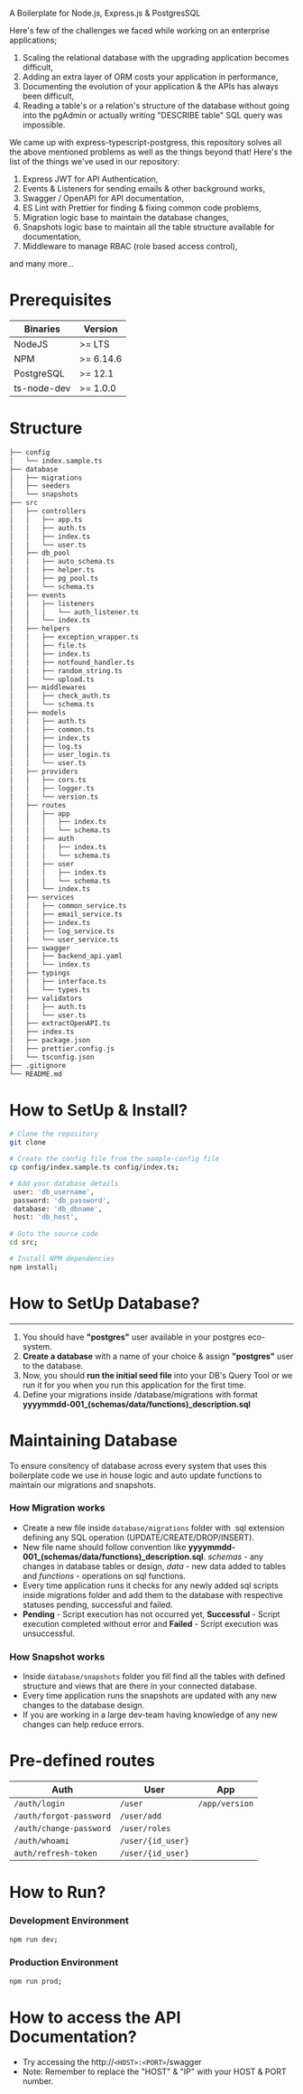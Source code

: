 A Boilerplate for Node.js, Express.js & PostgresSQL

Here's few of the challenges we faced while working on an enterprise applications;

1. Scaling the relational database with the upgrading application becomes difficult,
2. Adding an extra layer of ORM costs your application in performance,
3. Documenting the evolution of your application & the APIs has always been difficult,
4. Reading a table's or a relation's structure of the database without going into the pgAdmin or actually writing "DESCRIBE table" SQL query was impossible.

We came up with express-typescript-postgress, this repository solves all the above mentioned problems as well as the things beyond that! Here's the list of the things we've used in our repository:

1. Express JWT for API Authentication,
2. Events & Listeners for sending emails & other background works,
3. Swagger / OpenAPI for API documentation,
4. ES Lint with Prettier for finding & fixing common code problems,
5. Migration logic base to maintain the database changes,
6. Snapshots logic base to maintain all the table structure available for documentation,
7. Middleware to manage RBAC (role based access control),

and many more...

# Prerequisites

Binaries      | Version
------------- | -------------
NodeJS        | >= LTS
NPM           | >= 6.14.6
PostgreSQL    | >= 12.1
ts-node-dev   | >= 1.0.0

# Structure

```bash
├── config
│   └── index.sample.ts
├── database
│   ├── migrations
│   ├── seeders
│   └── snapshots
├── src
│   ├── controllers
│   │   ├── app.ts
│   │   ├── auth.ts
│   │   ├── index.ts
│   │   └── user.ts
│   ├── db_pool
│   │   ├── auto_schema.ts
│   │   ├── helper.ts
│   │   ├── pg_pool.ts
│   │   └── schema.ts
│   ├── events
│   │   ├── listeners
│   │   │   └── auth_listener.ts
│   │   └── index.ts
│   ├── helpers
│   │   ├── exception_wrapper.ts
│   │   ├── file.ts
│   │   ├── index.ts
│   │   ├── notfound_handler.ts
│   │   ├── random_string.ts
│   │   └── upload.ts
│   ├── middlewares
│   │   ├── check_auth.ts
│   │   └── schema.ts
│   ├── models
│   │   ├── auth.ts
│   │   ├── common.ts
│   │   ├── index.ts
│   │   ├── log.ts
│   │   ├── user_login.ts
│   │   └── user.ts
│   ├── providers
│   │   ├── cors.ts
│   │   ├── logger.ts
│   │   └── version.ts
│   ├── routes
│   │   ├── app
│   │   │   ├── index.ts
│   │   │   └── schema.ts
│   │   ├── auth
│   │   │   ├── index.ts
│   │   │   └── schema.ts
│   │   ├── user
│   │   │   ├── index.ts
│   │   │   └── schema.ts
│   │   └── index.ts
│   ├── services
│   │   ├── common_service.ts
│   │   ├── email_service.ts
│   │   ├── index.ts
│   │   ├── log_service.ts
│   │   └── user_service.ts
│   ├── swagger
│   │   ├── backend_api.yaml
│   │   └── index.ts
│   ├── typings
│   │   ├── interface.ts
│   │   └── types.ts
│   ├── validators
│   │   ├── auth.ts
│   │   └── user.ts
│   ├── extractOpenAPI.ts
│   ├── index.ts
│   ├── package.json
│   ├── prettier.config.js
│   └── tsconfig.json
├── .gitignore
└── README.md
```

# How to SetUp & Install?

```sh
# Clone the repository
git clone 

# Create the config file from the sample-config file
cp config/index.sample.ts config/index.ts;

# Add your database details
 user: 'db_username',
 password: 'db_password',
 database: 'db_dbname',
 host: 'db_host',
  
# Goto the source code
cd src;

# Install NPM dependencies
npm install;
```

# How to SetUp Database?

---

1. You should have **"postgres"** user available in your postgres eco-system.
2. **Create a database** with a name of your choice & assign **"postgres"** user to the database.
3. Now, you should **run the initial seed file** into your DB's Query Tool or we run it for you when you run this application for the first time.
4. Define your migrations inside /database/migrations with format **yyyymmdd-001_(schemas/data/functions)_description.sql**

# Maintaining Database

To ensure consitency of database across every system that uses this boilerplate code we use in house logic and auto update functions to maintain our migrations and snapshots.

 ### How Migration works

- Create a new file inside `database/migrations` folder with .sql extension defining any SQL operation (UPDATE/CREATE/DROP/INSERT).
- New file name should follow convention like **yyyymmdd-001_(schemas/data/functions)_description.sql**. *schemas* - any changes in database tables or design, *data* - new data added to tables and *functions* - operations on sql functions.
- Every time application runs it checks for any newly added sql scripts inside migrations folder and add them to the database with respective statuses pending, successful and failed.
- **Pending** - Script execution has not occurred yet, **Successful** - Script execution completed without error and **Failed** - Script execution was unsuccessful.

### How Snapshot works

- Inside `database/snapshots` folder you fill find all the tables with defined structure and views that are there in your connected database.
- Every time application runs the snapshots are updated with any new changes to the database design.
- If you are working in a large dev-team having knowledge of any new changes can help reduce errors.

# Pre-defined routes

| Auth                      | User             | App           |
| ------------------------- | -----------------| ------------- |
|`/auth/login`              |`/user`           | `/app/version`|
|`/auth/forgot-password`    |`/user/add`       |               |
|`/auth/change-password`    |`/user/roles`     |               |
|`/auth/whoami`             |`/user/{id_user}` |               |
|`auth/refresh-token`       |`/user/{id_user}` |               |

# How to Run?

### Development Environment

```sh
npm run dev;
```

### Production Environment

```sh
npm run prod;
```

# How to access the API Documentation?

- Try accessing the http://`<HOST>:<PORT>`/swagger
- Note: Remember to replace the "HOST" & "IP" with your HOST & PORT number.
